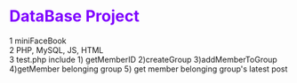 # <font color="#8000ff"> DataBase Project</font>

1 miniFaceBook </br>
2 PHP, MySQL, JS, HTML </br>
3 test.php include 1) getMemberID 2)createGroup 3)addMemberToGroup 4)getMember belonging group 5) get member belonging group's latest post

